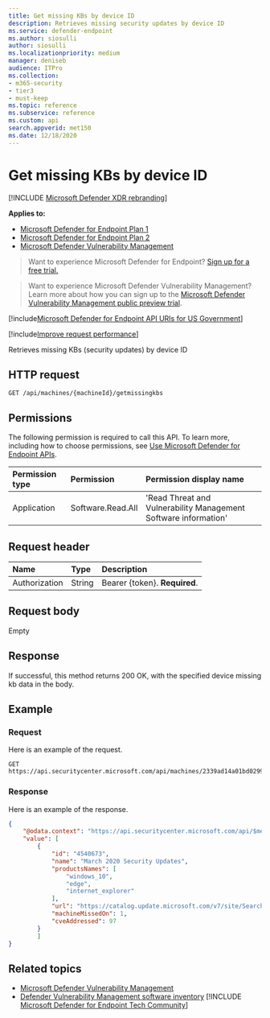 ```yaml
---
title: Get missing KBs by device ID
description: Retrieves missing security updates by device ID
ms.service: defender-endpoint
ms.author: siosulli
author: siosulli
ms.localizationpriority: medium
manager: deniseb
audience: ITPro
ms.collection: 
- m365-security
- tier3
- must-keep
ms.topic: reference
ms.subservice: reference
ms.custom: api
search.appverid: met150
ms.date: 12/18/2020
---
```


# Get missing KBs by device ID

[!INCLUDE [Microsoft Defender XDR rebranding](../../includes/microsoft-defender.md)]

**Applies to:**

- [Microsoft Defender for Endpoint Plan 1](https://go.microsoft.com/fwlink/?linkid=2154037)
- [Microsoft Defender for Endpoint Plan 2](https://go.microsoft.com/fwlink/?linkid=2154037)
- [Microsoft Defender Vulnerability Management](../../defender-vulnerability-management/index.yml)

> Want to experience Microsoft Defender for Endpoint? [Sign up for a free trial.](https://signup.microsoft.com/create-account/signup?products=7f379fee-c4f9-4278-b0a1-e4c8c2fcdf7e&ru=https://aka.ms/MDEp2OpenTrial?ocid=docs-wdatp-exposedapis-abovefoldlink)

> Want to experience Microsoft Defender Vulnerability Management? Learn more about how you can sign up to the [Microsoft Defender Vulnerability Management public preview trial](../../defender-vulnerability-management/get-defender-vulnerability-management.md).

[!include[Microsoft Defender for Endpoint API URIs for US Government](../../includes/microsoft-defender-api-usgov.md)]

[!include[Improve request performance](../../includes/improve-request-performance.md)]

Retrieves missing KBs (security updates) by device ID

## HTTP request

```http
GET /api/machines/{machineId}/getmissingkbs
```
## Permissions

The following permission is required to call this API. To learn more, including how to choose permissions, see [Use Microsoft Defender for Endpoint APIs](apis-intro.md).

Permission type | Permission | Permission display name
:---|:---|:---
Application | Software.Read.All | 'Read Threat and Vulnerability Management Software information'

## Request header

Name|Type|Description
:---|:---|:---
Authorization | String | Bearer {token}. **Required**.

## Request body

Empty

## Response

If successful, this method returns 200 OK, with the specified device missing kb data in the body.

## Example

### Request

Here is an example of the request.

```http
GET https://api.securitycenter.microsoft.com/api/machines/2339ad14a01bd0299afb93dfa2550136057bff96/getmissingkbs 
```

### Response

Here is an example of the response.


```json
{
    "@odata.context": "https://api.securitycenter.microsoft.com/api/$metadata#Collection(microsoft.windowsDefenderATP.api.PublicProductFixDto)",
    "value": [
        {
            "id": "4540673",
            "name": "March 2020 Security Updates",
            "productsNames": [
                "windows_10",
                "edge",
                "internet_explorer"
            ],
            "url": "https://catalog.update.microsoft.com/v7/site/Search.aspx?q=KB4540673",
            "machineMissedOn": 1,
            "cveAddressed": 97
        }
        ]
}
```

## Related topics

- [Microsoft Defender Vulnerability Management](/microsoft-365/security/defender-endpoint/next-gen-threat-and-vuln-mgt)
- [Defender Vulnerability Management software inventory](/microsoft-365/security/defender-endpoint/tvm-software-inventory)
[!INCLUDE [Microsoft Defender for Endpoint Tech Community](../../includes/defender-mde-techcommunity.md)]
